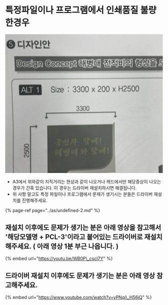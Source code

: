 # 특정파일이나 프로그램에서 인쇄품질 불량한경우

![&#xCD9C;&#xB825;&#xBB3C; &#xC774;&#xC0C1;](../../.gitbook/assets/.png%20%2811%29.png)

* A3에서 위와같이 지직거리는 현상과 같이 나오거나 캐드에서만 해당증상이 나오는 경우가 간혹 있습니다. 이 경우는 드라이버 재설치하시면 해결됩니다.
* 위 사항 말고도 특정 파일이나 프로그램에서 문제가 생기시는 분들은 드라이버 재설치를 진행해주세요.

{% page-ref page="../as/undefined-2.md" %}

## 재설치 이후에도 문제가 생기는 분은 아래 영상을 참고해서 '해당모델명 + PCL-3'이라고 붙어있는 드라이버로 재설치 해주세요. \( 아래 영상 1분 부근 나옵니다. \)

{% embed url="https://youtu.be/WB0P\_cscI7Y" %}

## 드라이버 재설치 이후에도 문제가 생기는 분은 아래 영상 참고해주세요.

{% embed url="https://www.youtube.com/watch?v=yPNqi\_H56jQ" %}



